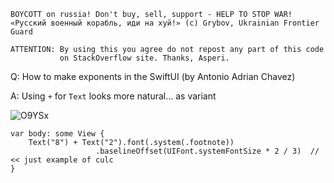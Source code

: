```
BOYCOTT on russia! Don't buy, sell, support - HELP TO STOP WAR!
«Русский военный корабль, иди на хуй!» (c) Grybov, Ukrainian Frontier Guard

ATTENTION: By using this you agree do not repost any part of this code
           on StackOverflow site. Thanks, Asperi.
```

Q: How to make exponents in the SwiftUI (by Antonio Adrian Chavez)

A: Using `+` for `Text` looks more natural... as variant

![O9YSx](https://user-images.githubusercontent.com/62171579/167285176-4ba6762a-683e-4609-9d97-169c60af3894.png)

    var body: some View {
        Text("8") + Text("2").font(.system(.footnote))
                       .baselineOffset(UIFont.systemFontSize * 2 / 3)  // << just example of culc
    }
